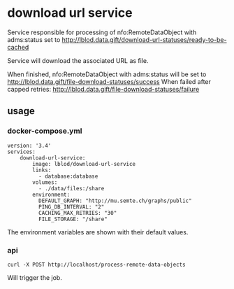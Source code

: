 # download url service
Service responsible for processing of nfo:RemoteDataObject with adms:status set to <http://lblod.data.gift/download-url-statuses/ready-to-be-cached>

Service will download the associated URL as file.

When finished, nfo:RemoteDataObject with adms:status will be set to <http://lblod.data.gift/file-download-statuses/success>
When failed after capped retries: <http://lblod.data.gift/file-download-statuses/failure>

## usage

### docker-compose.yml

```
version: '3.4'
services:
    download-url-service:
        image: lblod/download-url-service
        links:
          - database:database
        volumes:
          - ./data/files:/share
        environment:
          DEFAULT_GRAPH: "http://mu.semte.ch/graphs/public"
          PING_DB_INTERVAL: "2"
          CACHING_MAX_RETRIES: "30"
          FILE_STORAGE: "/share"
```
The environment variables are shown with their default values.


### api

```
curl -X POST http://localhost/process-remote-data-objects
```
Will trigger the job.
